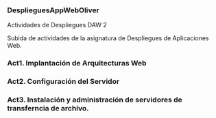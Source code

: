 ### DesplieguesAppWebOliver
Actividades de Despliegues DAW 2

Subida de actividades de la asignatura de Despliegues de Aplicaciones Web.

### Act1. Implantación de Arquitecturas Web
### Act2. Configuración del Servidor
### Act3. Instalación y administración de servidores de transferncia de archivo.
